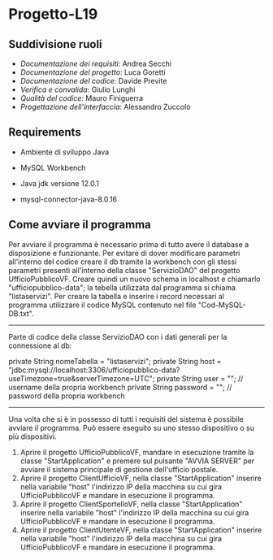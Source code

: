 # Progetto-L19

## Suddivisione ruoli
- _Documentazione dei requisiti_: Andrea Secchi <br>
- _Documentazione del progetto_: Luca Goretti <br>
- _Documentazione del codice_: Davide Previte <br>
- _Verifica e convalida_: Giulio Lunghi <br>
- _Qualità del codice_: Mauro Finiguerra <br>
- _Progettazione dell’interfaccia_: Alessandro Zuccolo <br>

## Requirements
 - Ambiente di sviluppo Java
 - MySQL Workbench

 - Java jdk versione 12.0.1
 - mysql-connector-java-8.0.16

## Come avviare il programma
 Per avviare il programma è necessario prima di tutto avere il database a disposizione e funzionante.
 Per evitare di dover modificare parametri all'interno del codice creare il db tramite la workbench con gli stessi parametri
 presenti all'interno della classe "ServizioDAO" del progetto UfficioPubblicoVF. Creare quindi un nuovo schema in localhost
 e chiamarlo "ufficiopubblico-data"; la tebella utilizzata dal programma si chiama "listaservizi".
 Per creare la tabella e inserire i record necessari al programma utilizzare il codice MySQL contenuto nel file "Cod-MySQL-DB.txt".
 
 ***************************************************************************************************************************************
 Parte di codice della classe ServizioDAO con i dati generali per la connessione al db:
 
 private String nomeTabella = "listaservizi";
 private String host = "jdbc:mysql://localhost:3306/ufficiopubblico-data?useTimezone=true&serverTimezone=UTC";
 private String user = ""; // username della propria workbench
 private String password = ""; // password della propria workbench
 ***************************************************************************************************************************************
 
 Una volta che si è in possesso di tutti i requisiti del sistema è possibile avviare il programma.
 Può essere eseguito su uno stesso dispositivo o su più dispositivi.
 1) Aprire il progetto UfficioPubblicoVF, mandare in esecuzione tramite la classe "StartApplication" e premere sul pulsante
    "AVVIA SERVER" per avviare il sistema principale di gestione dell'ufficio postale.
 2) Aprire il progetto ClientUfficioVF, nella classe "StartApplication" inserire nella variabile "host" l'indirizzo IP della
    macchina su cui gira UfficioPubblicoVF e mandare in esecuzione il programma.
 3) Aprire il progetto ClientSportelloVF, nella classe "StartApplication" inserire nella variabile "host" l'indirizzo IP della
    macchina su cui gira UfficioPubblicoVF e mandare in esecuzione il programma.
 4) Aprire il progetto ClientUtenteVF, nella classe "StartApplication" inserire nella variabile "host" l'indirizzo IP della
    macchina su cui gira UfficioPubblicoVF e mandare in esecuzione il programma.
